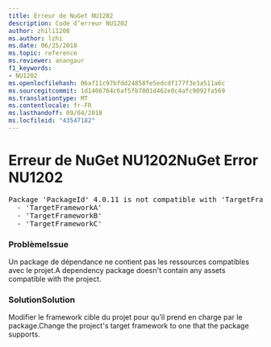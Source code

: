 ```yaml
---
title: Erreur de NuGet NU1202
description: Code d’erreur NU1202
author: zhili1208
ms.author: lzhi
ms.date: 06/25/2018
ms.topic: reference
ms.reviewer: anangaur
f1_keywords:
- NU1202
ms.openlocfilehash: 06af11c97bfdd24858fe5edcdf177f3e3a511a6c
ms.sourcegitcommit: 1d1406764c6af5fb7801d462e0c4afc9092fa569
ms.translationtype: MT
ms.contentlocale: fr-FR
ms.lasthandoff: 09/04/2018
ms.locfileid: "43547182"
---
```

# <a name="nuget-error-nu1202"></a><span data-ttu-id="f2369-103">Erreur de NuGet NU1202</span><span class="sxs-lookup"><span data-stu-id="f2369-103">NuGet Error NU1202</span></span>

<pre>Package 'PackageId' 4.0.11 is not compatible with 'TargetFramework'. Package 'PackageId' 4.0.11 supports:<br/>  - 'TargetFrameworkA'<br/>  - 'TargetFrameworkB'<br/>  - 'TargetFrameworkC'</pre>

### <a name="issue"></a><span data-ttu-id="f2369-104">Problème</span><span class="sxs-lookup"><span data-stu-id="f2369-104">Issue</span></span>
<span data-ttu-id="f2369-105">Un package de dépendance ne contient pas les ressources compatibles avec le projet.</span><span class="sxs-lookup"><span data-stu-id="f2369-105">A dependency package doesn't contain any assets compatible with the project.</span></span>

### <a name="solution"></a><span data-ttu-id="f2369-106">Solution</span><span class="sxs-lookup"><span data-stu-id="f2369-106">Solution</span></span>
<span data-ttu-id="f2369-107">Modifier le framework cible du projet pour qu’il prend en charge par le package.</span><span class="sxs-lookup"><span data-stu-id="f2369-107">Change the project's target framework to one that the package supports.</span></span>